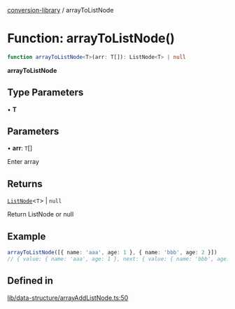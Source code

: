 [conversion-library](../globals.md) / arrayToListNode

# Function: arrayToListNode()

```ts
function arrayToListNode<T>(arr: T[]): ListNode<T> | null
```

**arrayToListNode**

<Badge type="tip" text="version: v0.0.4+" />

## Type Parameters

• **T**

## Parameters

• **arr**: `T`[]

Enter array

## Returns

[`ListNode`](../classes/ListNode.md)\<`T`\> \| `null`

Return ListNode or null

## Example

```ts
arrayToListNode([{ name: 'aaa', age: 1 }, { name: 'bbb', age: 2 }])
// { value: { name: 'aaa', age: 1 }, next: { value: { name: 'bbb', age: 2 }, next: null } }
```

## Defined in

[lib/data-structure/arrayAddListNode.ts:50](https://github.com/fxss5201/conversion-library/blob/f6fab6ca6761147d1f6fa1253d4c6904c568e06d/lib/data-structure/arrayAddListNode.ts#L50)
